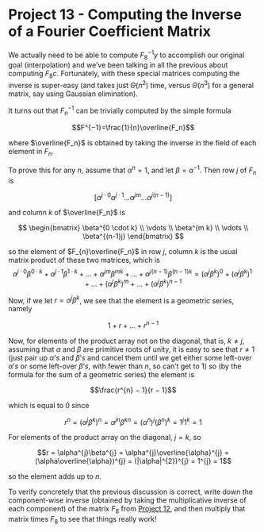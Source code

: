 # Project 13 - Computing the Inverse of a Fourier Coefficient Matrix  

We actually need to be able to compute $F_{8}^{−1}y$ to accomplish our original goal (interpolation) and we’ve been talking in all the previous about computing $F_{8}c$. Fortunately, with
these special matrices computing the inverse is super-easy (and takes just $\Theta(n^2)$ time, versus $\Theta(n^3)$ for a general matrix, say using Gaussian elimination).  

It turns out that $F_{n}^{−1}$ can be trivially computed by the simple formula 

$$F^{−1}=\frac{1}{n}\overline{F_n}$$  

where $\overline{F_n}$ is obtained by taking the inverse in the field of each element in $F_n$.  

To prove this for any $n$, assume that $\alpha^{n}=1$, and let $\beta=\alpha^{−1}$. Then row $j$ of $F_n$ is 

$$[\alpha^{j·0} \alpha^{j·1} \ldots \alpha^{jm} \ldots \alpha^{j(n−1)}]$$  

and column $k$ of $\overline{F_n}$ is

$$
\begin{bmatrix}
\beta^{0 \cdot k} \\
\vdots \\
\beta^{m k} \\
\vdots \\
\beta^{(n-1)j}
\end{bmatrix}
$$

so the element of $F_{n}\overline{F_n}$ in row $j$, column $k$ is the usual matrix product of these two matrices, which is
$$\alpha^{j·0}\beta^{0·k} + \alpha^{j·1}\beta^{1·k} + \ldots + \alpha^{jm}\beta^{mk} + \ldots + \alpha^{j(n−1)}\beta^{(n−1)k} = (\alpha^{j}\beta^{k})^0 + (\alpha^{j}\beta^{k})^1 + \ldots + (\alpha^{j}\beta^{k})^m + \ldots + (\alpha^{j}\beta^{k})^{n−1}$$

Now, if we let $r = \alpha^{j}\beta^{k}$, we see that the element is a geometric series, namely

$$1 + r + \ldots + r^{n−1}$$

Now, for elements of the product array not on the diagonal, that is, $k \neq j$, assuming that $\alpha$ and $\beta$ are primitive roots of unity, it is easy to see that $r \neq 1$ (just pair up $\alpha’s$ and $\beta’s$ and cancel them until we get either some left-over $\alpha’s$ or some left-over $\beta’s$, with fewer than $n$, so can’t get to $1$) so (by the formula for the sum of a geometric series) the element is

$$\frac{r^{n} − 1}{r − 1}$$

which is equal to $0$ since

$$r^n = (\alpha^{j}\beta^{k})^{n} = \alpha^{jn}\beta^{kn} = (\alpha^{n})^{j}(\beta^{n})^{k} = 1^{j}1^{k} = 1$$

For elements of the product array on the diagonal, $j = k$, so

$$r = \alpha^{j}\beta^{j} = \alpha^{j}\overline{\alpha}^{j} = (\alpha\overline{\alpha})^{j} = (|\alpha|^{2})^{j} = 1^{j} = 1$$

so the element adds up to $n$.

To verify concretely that the previous discussion is correct, write down the component-wise inverse (obtained by taking the multiplicative inverse of each component) of the matrix $F_8$ from [Project 12](/Project%2012/), and then multiply that matrix times $F_8$ to see that things really work!
